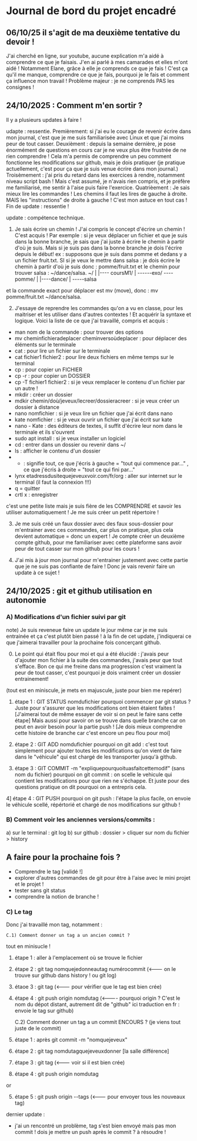 # Journal de bord du projet encadré
## 06/10/25 il s'agit de ma deuxième tentative du devoir ! 
J'ai cherché en ligne, sur youtube, aucune explication m'a aidé à comprendre ce que je faisais.
J'en ai parlé à mes camarades et elles m'ont aidé ! Notamment Elane, grâce à elle je comprends ce que je fais ! C'est ça qu'il me manque, comprendre ce que je fais, pourquoi je le fais et comment ça influence mon travail ! 
Problème majeur : je ne comprends PAS les consignes ! 

## 24/10/2025 : Comment m'en sortir ?
Il y a plusieurs updates à faire !

udapte : ressentie.
Premièrement: si j'ai eu le courage de revenir écrire dans mon journal, c'est que je me suis familiarisée avec Linux et que j'ai moins peur de tout casser.
Deuxièment : depuis la semaine dernière, je pose énormément de questions en cours car je ne veux plus être frustrée de ne rien comprendre ! Cela m'a permis de comprendre un peu comment fonctionne les modifications sur github, mais je dois pratiquer (je pratique actuellement, c'est pour ça que je suis venue écrire dans mon journal.) 
Troisèmement : j'ai pris du retard dans les exercices à rendre, notamment niveau script bash ! Mais c'est assumé, je n'avais rien compris, et je préfère me familiarisé, me sentir à l'aise puis faire l'exercice.
Quatrièement : Je sais mieux lire les commandes ! Les chemins il faut les lires de gauche à droite. MAIS les "instructions" de droite à gauche ! C'est mon astuce en tout cas !
Fin de update :  ressentie !

update : compétence technique.
1) Je sais écrire un chemin ! J'ai compris le concept d'écrire un chemin ! C'est acquis ! Par exemple : si je veux déplacer un fichier et que je suis dans la bonne branche, je sais que j'ai juste à écrire le chemin à partir d'où je suis. Mais si je suis pas dans la bonne branche je dois l'écrire depuis le début!
ex : supposons que je suis dans pomme et dedans y a un fichier fruit.txt. SI si je veux le mettre dans salsa : je dois écrire le chemin à partir d'où je suis donc : pomme/fruit.txt et le chemin pour trouver salsa : ~/dance/salsa.
~/
|
|---- coursM1/
	|
	------exo/
		----pomme/
|
|----dance/
	|
	-----salsa

et la commande exact pour déplacer est mv (move), donc : mv pomme/fruit.txt ~/dance/salsa.

2) J'essaye de reprendre les commandes qu'on a vu en classe, pour les maitriser et les utiliser dans d'autres contextes ! Et acquérir la syntaxe et logique.
Voici la liste de ce que j'ai travaillé, compris et acquis :
- man nom de la commande : pour trouver des options
- mv cheminfichieradeplacer cheminversoùdeplacer : pour déplacer des éléments sur le terminale
- cat : pour lire un fichier sur le terminale
- cat fichier1 fichier2 : pour lire deux fichiers en même temps sur le terminal
- cp : pour copier un FICHIER
- cp -r : pour copier un DOSSIER
- cp -T fichier1 fichier2 : si je veux remplacer le contenu d'un fichier par un autre !
- mkdir : créer un dossier
- mdkir chemin/doù/jeveux/lecreer/dossieracreer : si je veux créer un dossier à distance
- nano nomfichier : si je veux lire un fichier que j'ai écrit dans nano
- kate nomfichier : si je veux ouvrir un fichier que j'ai écrit sur kate
- nano - Kate : des éditeurs de textes, il suffit d'écrire leur nom dans le terminale et ils s'ouvrent 
- sudo apt install : si je veux installer un logiciel 
- cd : entrer dans un dossier ou revenir dans ~/
- ls : afficher le contenu d'un dossier
- * : signifie tout, ce que j'écris à gauche = "tout qui commence par..." , ce que j'écris à droite = "tout ce qui fini par..."
- lynx etadressdusitequejeveuxvoir.com/fr/org : aller sur internet sur le terminal (il faut la connexion !!!)
- q = quitter
- crtl x : enregistrer

c'est une petite liste mais je suis fière de les COMPRENDRE et savoir les utiliser automatiquement !
Je me suis créer un petit répertoire ! 

3) Je me suis créé un faux dossier avec des faux sous-dossier pour m'entrainer avec ces commandes, car plus on pratique, plus cela devient automatique = donc un  expert !
Je compte créer un deuxième compte github, pour me familiariser avec cette plateforme sans avoir peur de tout casser sur mon github pour les cours !

4) J'ai mis à jour mon journal pour m'entrainer justement avec cette partie que je ne suis pas confiante de faire ! Donc je vais revenir faire un update à ce sujet ! 

## 24/10/2025 : git et github utilisation en autonomie 

### A)  Modifications d'un fichier suivi par git

note) Je suis reveneue faire un update le jour même car je me suis entrainée et ça c'est plutôt bien passé ! à la fin de cet update, j'indiquerai ce que j'aimerai travailler pour la prochaine fois concerçant github.

0) Le point qui était flou pour moi et qui a été élucidé : j'avais peur d'ajouter mon fichier à la suite des commandes, j'avais peur que tout s'efface. Bon ce qui me freine dans ma progression c'est vraiment la peur de tout casser, c'est pourquoi je dois vraiment créer un dossier entrainement!


(tout est en miniscule, je mets en majuscule, juste pour bien me repérer) 

1) étape 1 : GIT STATUS nomdufichier
pourquoi commencer par git status ? Juste pour s'assurer que les modifications ont bien étaient faites ! [J'aimerai tout de même essayer de voir si on peut le faire sans cette étape]
				    Mais aussi pour savoir on se trouve dans quelle branche car on peut en avoir besoin pour la partie push ! [Je dois mieux comprendre cette histoire de branche car c'est encore un peu flou pour moi]

2) étape 2 : GIT ADD nomdufichier
pourquoi on git add : c'est tout simplement pour ajouter toutes les modifications qu'on vient de faire dans le "véhicule" qui est chargé de les transporter jusqu'à github.

3) étape 3 : GIT COMMIT -m "expliquepourquoituasfaitcettemodif" (sans nom du fichier)
pourquoi on git commit : on scelle le vehicule qui contient les modifications pour que rien ne s'échappe. Et juste pour des questions pratique on dit pourquoi on a entrepris cela.

4] étape 4 : GIT PUSH 
pourquoi on git push : l'étape la plus facile, on envoie le véhicule scellé, répértorié et chargé de nos modifications sur github ! 

### B) Comment voir les anciennes versions/commits :

a) sur le terminal : git log
b) sur github : dossier > cliquer sur nom du fichier > history


## A faire pour la prochaine fois ?
- Comprendre le tag [validé !]
- explorer d'autres commandes de git pour être à l'aise avec le mini projet et le projet !
- tester sans git status
- comprendre la notion de branche ! 


### C) Le tag
Donc j'ai travaillé mon tag, notamment :

	C.1) Comment donner un tag a un ancien commit ?

tout en minisucle ! 

1) étape 1 : aller à l'emplacement où se trouve le fichier

2) étape 2 : git tag  nomquejedonneautag numérocommit (<--- on le trouve sur github dans history ! ou git log)

3) étaoe 3 : git tag (<--- pour vérifier que le tag est bien crée)

4) étape 4 : git push origin nomdutag (<---- pourquoi origin ? C'est le nom du dépot distant, autrement dit de "github" ici traduction en fr : envoie le tag sur github)


	C.2) Comment donner un tag a un commit ENCOURS ? (je viens tout juste de le commit)

1) étape 1 : après git commit -m "nomquejeveux" 

2) étape 2 : git tag nomdutagquejeveuxdonner [la salle différence]

3) étape 3 : git tag (<--- voir si il est bien crée)

4) étape 4 : git push origin nomdutag 

or

5) étape 5 : git push origin --tags (<--- pour envoyer tous les nouveaux tag)

dernier update :
- j'ai un rencontré un problème, tag s'est bien envoyé mais pas mon commit ! dois je mettre un push après le commit ? à résoudre !
